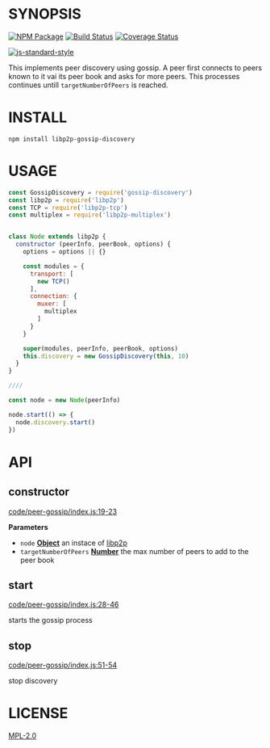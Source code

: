 # SYNOPSIS 

[![NPM Package](https://img.shields.io/npm/v/libp2p-gossip-discovery.svg?style=flat-square)](https://www.npmjs.org/package/libp2p-gossip-discovery)
[![Build Status](https://img.shields.io/travis/wanderer/js-libp2p-gossip-discovery.svg?branch=master&style=flat-square)](https://travis-ci.org/wanderer/js-libp2p-gossip-discovery)
[![Coverage Status](https://img.shields.io/coveralls/wanderer/js-libp2p-gossip-discovery.svg?style=flat-square)](https://coveralls.io/r/wanderer/js-libp2p-gossip-discovery)

[![js-standard-style](https://cdn.rawgit.com/feross/standard/master/badge.svg)](https://github.com/feross/standard)  

This implements peer discovery using gossip. A peer first connects to peers
known to it vai its peer book and asks for more peers. This processes continues
untill `targetNumberOfPeers` is reached.

# INSTALL
`npm install libp2p-gossip-discovery`

# USAGE

```javascript
const GossipDiscovery = require('gossip-discovery')
const libp2p = require('libp2p')
const TCP = require('libp2p-tcp')
const multiplex = require('libp2p-multiplex')


class Node extends libp2p {
  constructor (peerInfo, peerBook, options) {
    options = options || {}

    const modules = {
      transport: [
        new TCP()
      ],
      connection: {
        muxer: [
          multiplex
        ]
      }
    }

    super(modules, peerInfo, peerBook, options)
    this.discovery = new GossipDiscovery(this, 10)
  }
}

////

const node = new Node(peerInfo)

node.start(() => {
  node.discovery.start()
})

```

# API
## constructor

[code/peer-gossip/index.js:19-23](https://github.com/wanderer/dot-files/blob/b814be3a626a84f10652c9f2abfdbc0de7cd5f04/code/peer-gossip/index.js#L19-L23 "Source code on GitHub")

**Parameters**

-   `node` **[Object](https://developer.mozilla.org/en-US/docs/Web/JavaScript/Reference/Global_Objects/Object)** an instace of [libp2p](https://github.com/libp2p/js-libp2p)
-   `targetNumberOfPeers` **[Number](https://developer.mozilla.org/en-US/docs/Web/JavaScript/Reference/Global_Objects/Number)** the max number of peers to add to the peer book

## start

[code/peer-gossip/index.js:28-46](https://github.com/wanderer/dot-files/blob/b814be3a626a84f10652c9f2abfdbc0de7cd5f04/code/peer-gossip/index.js#L28-L46 "Source code on GitHub")

starts the gossip process

## stop

[code/peer-gossip/index.js:51-54](https://github.com/wanderer/dot-files/blob/b814be3a626a84f10652c9f2abfdbc0de7cd5f04/code/peer-gossip/index.js#L51-L54 "Source code on GitHub")

stop discovery

# LICENSE
[MPL-2.0](https://tldrlegal.com/license/mozilla-public-license-2.0-(mpl-2))
